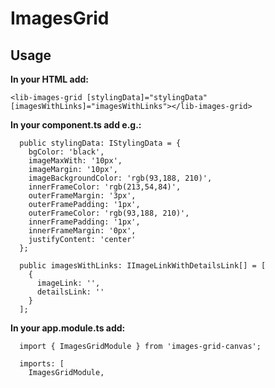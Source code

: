 # ImagesGrid

## Usage

**In your HTML add:**
```
<lib-images-grid [stylingData]="stylingData" [imagesWithLinks]="imagesWithLinks"></lib-images-grid>
```

**In your component.ts add e.g.:**
```
  public stylingData: IStylingData = {
    bgColor: 'black',
    imageMaxWith: '10px',
    imageMargin: '10px',
    imageBackgroundColor: 'rgb(93,188, 210)',
    innerFrameColor: 'rgb(213,54,84)',
    outerFrameMargin: '3px',
    outerFramePadding: '1px',
    outerFrameColor: 'rgb(93,188, 210)',
    innerFramePadding: '1px',
    innerFrameMargin: '0px',
    justifyContent: 'center'
  };

  public imagesWithLinks: IImageLinkWithDetailsLink[] = [
    {
      imageLink: '',
      detailsLink: ''
    }
  ];
```

**In your app.module.ts add:**  
```
  import { ImagesGridModule } from 'images-grid-canvas';

  imports: [
    ImagesGridModule,
```
